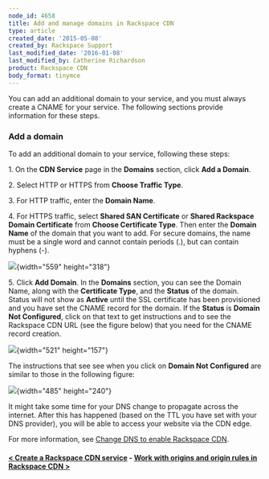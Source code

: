 ```yaml
---
node_id: 4658
title: Add and manage domains in Rackspace CDN
type: article
created_date: '2015-05-08'
created_by: Rackspace Support
last_modified_date: '2016-01-08'
last_modified_by: Catherine Richardson
product: Rackspace CDN
body_format: tinymce
---
```


You can add an additional domain to your service, and you must always
create a CNAME for your service. The following sections provide
information for these steps.

### Add a domain

To add an additional domain to your service, following these steps:

1\. On the **CDN Service** page in the **Domains** section, click **Add a
Domain**.

2\. Select HTTP or HTTPS from **Choose Traffic Type**.

3\. For HTTP traffic, enter the **Domain Name**.

4\. For HTTPS traffic, select **Shared SAN Certificate** or **Shared
Rackspace Domain Certificate** from **Choose Certificate Type**. Then
enter the **Domain Name** of the domain that you want to add. For secure
domains, the name must be a single word and cannot contain periods (.),
but can contain hyphens (-).



![](/knowledge_center/sites/default/files/field/image/Screen%20Shot%202015-12-16%20at%203.28.18%20PM.png){width="559"
height="318"}



5\. Click **Add Domain**.  In the **Domains** section, you can see the
Domain Name, along with the **Certificate Type**, and the **Status** of
the domain. Status will not show as **Active** until the SSL certificate
has been provisioned and you have set the CNAME record for the domain.
If the **Status** is **Domain Not Configured**, click on that text to
get instructions and to see the Rackspace CDN URL (see the figure below)
that you need for the CNAME record creation.

![](/knowledge_center/sites/default/files/field/image/Screen%20Shot%202015-12-16%20at%203.39.21%20PM.png){width="521"
height="157"}

The instructions that see see when you click on **Domain Not
Configured** are similar to those in the following figure:

![](/knowledge_center/sites/default/files/field/image/Screen%20Shot%202015-12-16%20at%203.57.27%20PM.png){width="485"
height="240"}

It might take some time for your DNS change to propagate across the
internet. After this has happened (based on the TTL you have set with
your DNS provider), you will be able to access your website via the CDN
edge.

For more information, see [Change DNS to enable Rackspace
CDN](/howto/change-dns-to-enable-rackspace-cdn).



#### [&lt; Create a Rackspace CDN service](/howto/create-a-rackspace-cdn-service)    -    [Work with origins and origin rules in Rackspace CDN &gt;](/howto/work-with-origins-and-origin-rules-in-rackspace-cdn)





